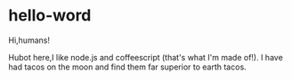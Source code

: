 # hello-word

Hi,humans!

Hubot here,I like node.js and coffeescript (that's what I'm made of!).
I have had tacos on the moon and find them far superior to earth tacos.
